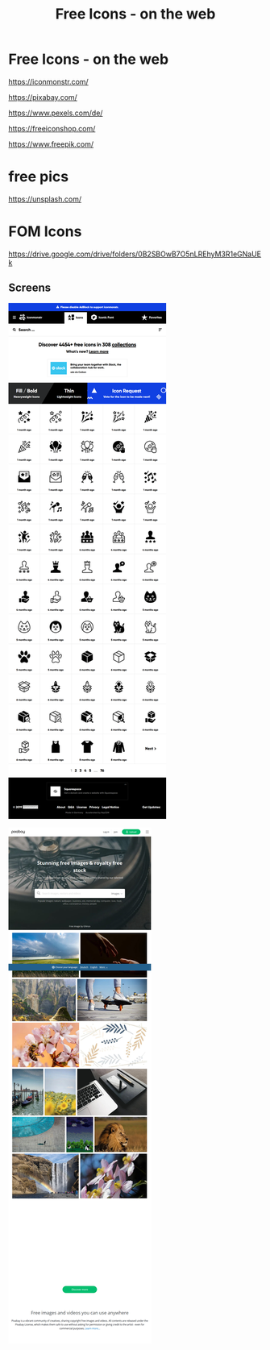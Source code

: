 ﻿---
layout: post
title: Free Icons - on the web  
categories: [Icons]
tags: [Icons, Free]
--- 

# Free Icons - on the web 

<https://iconmonstr.com/>

<https://pixabay.com/>

<https://www.pexels.com/de/>

<https://freeiconshop.com/>

<https://www.freepik.com/>

# free pics 

<https://unsplash.com/>

# FOM Icons 

<https://drive.google.com/drive/folders/0B2SBOwB7O5nLREhyM3R1eGNaUEk>


## Screens

![Screenshot](/pic/free-icons-on-the-web-iconmonstr.png)

![2020 05 29 Pixabay.Com](../pic/2020-05-29-pixabay.com.png)

 
